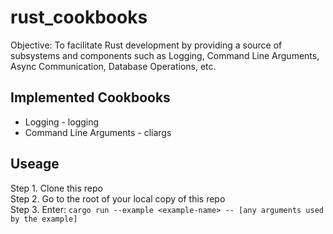 # rust_cookbooks
Objective: To facilitate Rust development by providing a source of subsystems and components such as Logging, Command Line Arguments, Async Communication, Database Operations, etc.
## Implemented Cookbooks
* Logging - logging
* Command Line Arguments - cliargs
## Useage
Step 1. Clone this repo  
Step 2. Go to the root of your local copy of this repo  
Step 3. Enter: `cargo run --example <example-name> -- [any arguments used by the example]`  
